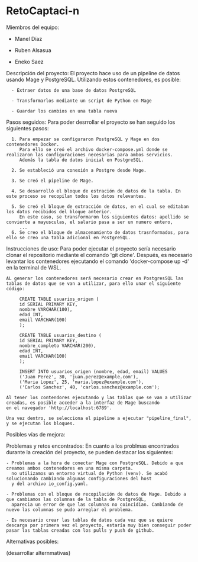 # RetoCaptaci-n
 Miembros del equipo:
 
  - Manel Díaz

  - Ruben Alsasua

  - Eneko Saez

 Descripción del proyecto:
    El proyecto hace uso de un pipeline de datos usando Mage y PostgreSQL. Utilizando estos contenedores, es posible:
    
      - Extraer datos de una base de datos PostgreSQL
      
      - Transformarlos mediante un script de Python en Mage 
      
      - Guardar los cambios en una tabla nueva

 Pasos seguidos:
    Para poder desrrollar el proyecto se han seguido los siguientes pasos: 

      1. Para empezar se configuraron PostgreSQL y Mage en dos contenedores Docker. 
         Para ello se creó el archivo docker-compose.yml donde se realizaron las configuraciones necesarias para ambos servicios. 
         Además la tabla de datos inicial en PostgreSQL.
         
      2. Se estableció una conexión a Postgre desde Mage.

      3. Se creó el pipeline de Mage.

      4. Se desarrolló el bloque de estración de datos de la tabla. En este proceso se recopilan todos los datos relevantes.

      5. Se creó el bloque de extracción de datos, en el cual se editaban los datos recibidos del bloque anterior. 
         En este caso, se transformaron los siguientes datos: apellido se convierte a mayusculas, el salario pasa a ser un numero entero, 
         ...
      6. Se creo el bloque de almacenamiento de datos trasnformados, para ello se creo una tabla adicional en PostgreSQL. 

 Instrucciones de uso:
    Para poder ejecutar el proyecto sería necesario clonar el repositorio mediante el comando 'git clone'. Después, es necesario levantar los contenedores 
    ejecutando el comando 'docker-compose up -d' en la terminal de WSL. 
    
    AL generar los contenedores será necesario crear en PostgresSQL las tablas de datos que se van a utilizar, para ello unar el siguiente código:

         CREATE TABLE usuarios_origen (
         id SERIAL PRIMARY KEY,
         nombre VARCHAR(100),
         edad INT,
         email VARCHAR(100)
         );

         CREATE TABLE usuarios_destino (
         id SERIAL PRIMARY KEY,
         nombre_completo VARCHAR(200),
         edad INT,
         email VARCHAR(100)
         );

         INSERT INTO usuarios_origen (nombre, edad, email) VALUES
         ('Juan Perez', 30, 'juan.perez@example.com'),
         ('Maria Lopez', 25, 'maria.lopez@example.com'),
         ('Carlos Sanchez', 40, 'carlos.sanchez@example.com');
    
    Al tener los contendores ejecutando y las tablas que se van a utilizar creadas, es posible acceder a la interfaz de Mage buscando 
    en el navegador 'http://localhost:6789'. 
    
    Una vez dentro, se selecciona el pipeline a ejecutar "pipeline_final", y se ejecutan los bloques.
    
 Posibles vías de mejora:

 Problemas y retos encontrados:
  En cuanto a los problmas encontrados durante la creación del proyecto, se pueden destacar los siguientes:
  
    - Problemas a la hora de conectar Mage con PostgreSQL. Debido a que creamos ambos contenedores en una misma carpeta.
      no utilizamos un entorno virtual de Python (venv). Se acabó solucionando cambiando algunas configuraciones del host
      y del archivo io_config.yaml.

    - Problemas con el bloque de recopilación de datos de Mage. Debido a que cambiamos las columnas de la tabla de PostgreSQL, 
      aparecia un error de que las columnas no coincidian. Cambiando de nuevo las columnas se pudo arreglar el problema. 

    - Es necesario crear las tablas de datos cada vez que se quiere descarga por primera vez el proyecto, estaría muy bien conseguir poder pasar las tablas creadas con los pulls y push de github.

 Alternativas posibles:

 (desarrollar alternmativas)


